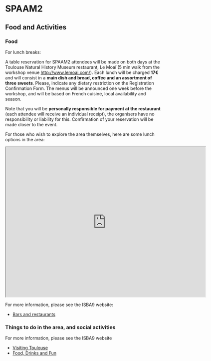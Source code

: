 # SPAAM2

## Food and Activities

### Food

For lunch breaks:

A table reservation for SPAAM2 attendees will be made on both days at the Toulouse Natural History Museum restaurant, Le Moaï (5 min walk from the workshop venue http://www.lemoai.com/).
Each lunch will be charged **17€** and will consist in a **main dish and bread, coffee and an assortment of three sweets**.
Please, indicate any dietary restriction on the Registration Confirmation Form.
The menus will be announced one week before the workshop, and will be based on French cuisine, local availability and season.

Note that you will be **personally responsible for payment at the restaurant** (each attendee will receive an individual receipt), the organisers have no responsibility or liability for this. Confirmation of your reservation will be made closer to the event. 

For those who wish to explore the area themselves, here are some lunch options in the area:

<iframe src="https://www.google.com/maps/d/u/0/embed?mid=1Q-AOMIZz3-np8muacyH99jSsJyK5F1BS" width="640" height="480"></iframe>

For more information, please see the ISBA9 website:

* [Bars and restaurants](https://isba9.sciencesconf.org/resource/page/id/7)

### Things to do in the area, and social activities 

For more information, please see the ISBA9 website

* [Visiting Toulouse](https://isba9.sciencesconf.org/resource/page/id/18)
* [Food, Drinks and Fun](https://isba9.sciencesconf.org/resource/page/id/8)

